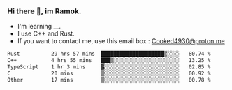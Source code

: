### Hi there 👋, im Ramok.

- I'm learning __.
- I use C++ and Rust.
- If you want to contact me, use this email box : Cooked4930@proton.me

<!--START_SECTION:waka-->

```txt
Rust          29 hrs 57 mins  ████████████████████▒░░░░   80.74 %
C++           4 hrs 55 mins   ███▒░░░░░░░░░░░░░░░░░░░░░   13.25 %
TypeScript    1 hr 3 mins     ▓░░░░░░░░░░░░░░░░░░░░░░░░   02.85 %
C             20 mins         ▒░░░░░░░░░░░░░░░░░░░░░░░░   00.92 %
Other         17 mins         ▒░░░░░░░░░░░░░░░░░░░░░░░░   00.78 %
```

<!--END_SECTION:waka-->
